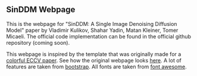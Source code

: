 ## <b>SinDDM Webpage</b>

This is the webpage for "SinDDM: A Single Image Denoising Diffusion Model" paper by Vladimir Kulikov, Shahar Yadin, Matan Kleiner, Tomer Micaeli. 
The official code implementation can be found in the official github repository (coming soon). 

This webpage is inspired by the template that was originally made for a [colorful ECCV paper](http://richzhang.github.io/colorization/). See how the original webpage looks [here](https://richzhang.github.io/webpage-template).
A lot of features are taken from [bootstrap]("https://getbootstrap.com/").
All fonts are taken from [font awesome]("https://fontawesome.com/").
